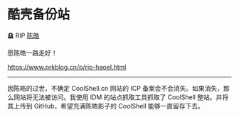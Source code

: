 # 酷壳备份站

🪦 RIP [陈皓](https://twitter.com/haoel)

愿陈皓一路走好！

https://www.prkblog.cn/p/rip-haoel.html

---

因陈皓的过世，不确定 CoolShell.cn 网站的 ICP 备案会不会消失。如果消失，那么网站将无法被访问。我使用 IDM 的站点抓取工具抓取了 CoolShell 整站。并将其上传到 GitHub，希望充满陈皓影子的 CoolShell 能够一直留存下去。
